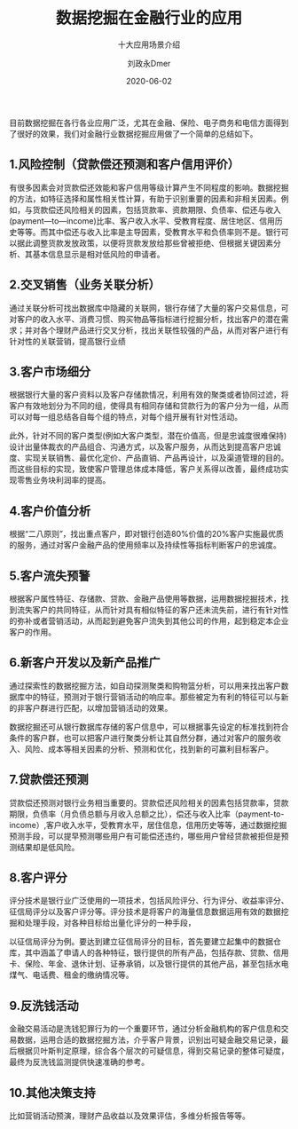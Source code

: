 ﻿---
layout:     post
title:      数据挖掘在金融行业的应用
subtitle:   十大应用场景介绍
date:       2020-06-02
author:     刘政永Dmer
header-img: img/post-bg-dmers.jpg
catalog: true
tags:
    - 听取树蛙一篇
---
目前数据挖掘在各行各业应用广泛，尤其在金融、保险、电子商务和电信方面得到了很好的效果，我们对金融行业数据挖掘应用做了一个简单的总结如下。

## 1.风险控制（贷款偿还预测和客户信用评价）

有很多因素会对货款偿还效能和客户信用等级计算产生不同程度的影响。数据挖掘的方法，如特征选择和属性相关性计算，有助于识别重要的因素和非相关因素。例如，与货款偿还风险相关的因素，包括货款率、资款期限、负债率、偿还与收入(payment—to—income)比率、客户收入水平、受教育程度、居住地区、信用历史等等。而其中偿还与收入比率是主导因素，受教育水平和负债率则不是。银行可以据此调整货款发放政策，以便将货款发放给那些曾被拒绝、但根据关键因素分析、其基本信息显示是相对低风险的申请者。

## 2.交叉销售（业务关联分析）

通过关联分析可找出数据库中隐藏的关联网，银行存储了大量的客户交易信息，可对客户的收入水平、消费习惯、购买物品等指标进行挖掘分析，找出客户的潜在需求；并对各个理财产品进行交叉分析，找出关联性较强的产品，从而对客户进行有针对性的关联营销，提高银行业绩

## 3.客户市场细分

根据银行大量的客户资料以及客户存储款情况，利用有效的聚类或者协同过滤，将客户有效地划分为不同的组，使得具有相同存储和贷款行为的客户分为一组，从而可以对每一组总结各自每个组的特点，对每个组开展有针对性活动。

此外，针对不同的客户类型(例如大客户类型，潜在价值高，但是忠诚度很难保持)设计出量体裁衣的产品组合、沟通方式，以及客户服务，从而达到提高客户忠诚度、实现关联销售、最优化定价、产品直销、产品再设计，以及渠道管理的目的。而这些目标的实现，致使客户管理总体成本降低，客户关系得以改善，最终成功实现零售业务块利润率的提高。

## 4.客户价值分析

根据“二八原则”，找出重点客户，即对银行创造80%价值的20%客户实施最优质的服务，通过对客户金融产品的使用频率以及持续性等指标判断客户的忠诚度。

## 5.客户流失预警

根据客户属性特征、存储款、贷款、金融产品使用等数据，运用数据挖掘技术，找到流失客户的共同特征，从而针对具有相似特征的客户还未流失前，进行有针对性的弥补或者营销活动，从而起到避免客户流失到其他公司的作用，起到稳定本企业客户的作用。

## 6.新客户开发以及新产品推广

通过探索性的数据挖掘方法，如自动探测聚类和购物篮分析，可以用来找出客户数据库中的特征，预测对于银行营销活动的响应率。那些被定为有利的特征可以与新的非客户群进行匹配，以增加营销活动的效果。

数据挖掘还可从银行数据库存储的客户信息中，可以根据事先设定的标准找到符合条件的客户群，也可以把客户进行聚类分析让其自然分群，通过对客户的服务收入、风险、成本等相关因素的分析、预测和优化，找到新的可赢利目标客户。

## 7.贷款偿还预测

贷款偿还预测对银行业务相当重要的。贷款偿还风险相关的因素包括贷款率，贷款期限，负债率（月负债总额与月收入总额之比），偿还与收入比率（payment-to-income）,客户收入水平，受教育水平，居住信息，信用历史等等，通过数据挖掘预测手段，可以提早预测哪些用户有可能偿还违约，哪些用户曾经贷款被拒但是预测结果却是低风险。

## 8.客户评分

评分技术是银行业广泛使用的一项技术，包括风险评分、行为评分、收益率评分、征信局评分以及客户评分等。评分技术是将客户的海量信息数据运用有效的数据挖掘和处理手段，对各种目标给出量化评分的一种手段，

以征信局评分为例。要达到建立征信局评分的目标，首先要建立起集中的数据仓库，其中涵盖了申请人的各种特征，银行提供的所有产品，包括存款、贷款、信用卡、保险、年金、退休计划、证券承销，以及银行提供的其他产品，甚至包括水电煤气、电话费、租金的缴纳情况等。

## 9.反洗钱活动

金融交易活动是洗钱犯罪行为的一个重要环节，通过分析金融机构的客户信息和交易数据，运用合适的数据挖掘方法，介乎客户背景，识别出可疑金融交易记录，最后根据贝叶斯判定原理，综合各个层次的可疑信息，得到交易记录的整体可疑度，最终为反洗钱监测提供快速准确的参考。

## 10.其他决策支持

比如营销活动预演，理财产品收益以及效果评估，多维分析报告等等。